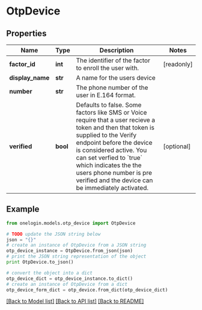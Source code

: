 # OtpDevice


## Properties
Name | Type | Description | Notes
------------ | ------------- | ------------- | -------------
**factor_id** | **int** | The identifier of the factor to enroll the user with. | [readonly] 
**display_name** | **str** | A name for the users device | 
**number** | **str** | The phone number of the user in E.164 format. | 
**verified** | **bool** | Defaults to false. Some factors like SMS or Voice require that a user recieve a token and then that token is supplied to the Verify endpoint before the device is considered active. You can set verfied to &#x60;true&#x60; which indicates the the users phone number is pre verified and the device can be immediately activated.            | [optional] 

## Example

```python
from onelogin.models.otp_device import OtpDevice

# TODO update the JSON string below
json = "{}"
# create an instance of OtpDevice from a JSON string
otp_device_instance = OtpDevice.from_json(json)
# print the JSON string representation of the object
print OtpDevice.to_json()

# convert the object into a dict
otp_device_dict = otp_device_instance.to_dict()
# create an instance of OtpDevice from a dict
otp_device_form_dict = otp_device.from_dict(otp_device_dict)
```
[[Back to Model list]](../README.md#documentation-for-models) [[Back to API list]](../README.md#documentation-for-api-endpoints) [[Back to README]](../README.md)


